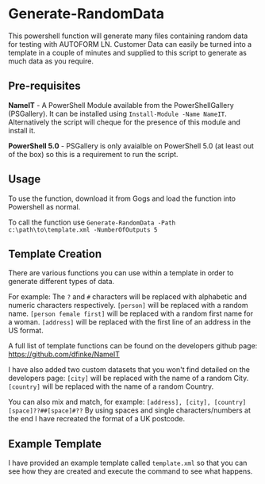 # Generate-RandomData

This powershell function will generate many files containing random data for testing with AUTOFORM LN.  Customer Data can easily be turned into a template in a couple of minutes and supplied to this script to generate as much data as you require.

## Pre-requisites

**NameIT** - A PowerShell Module available from the PowerShellGallery (PSGallery).
It can be installed using `Install-Module -Name NameIT`.  Alternatively the script will cheque for the presence of this module and install it.

**PowerShell 5.0** - PSGallery is only avaialble on PowerShell 5.0 (at least out of the box) so this is a requirement to run the script.

## Usage

To use the function, download it from Gogs and load the function into Powershell as normal.

To call the function use `Generate-RandomData -Path c:\path\to\template.xml -NumberOfOutputs 5`

## Template Creation

There are various functions you can use within a template in order to generate different types of data.

For example:
The `?` and `#` characters will be replaced with alphabetic and numeric characters respectively.
`[person]` will be replaced with a random name.
`[person female first]` will be replaced with a random first name for a woman.
`[address]` will be replaced with the first line of an address in the US format.

A full list of template functions can be found on the developers github page:
https://github.com/dfinke/NameIT

I have also added two custom datasets that you won't find detailed on the developers page:
`[city]` will be replaced with the name of a random City.
`[country]` will be replaced with the name of a random Country.

You can also mix and match, for example:
`[address], [city], [country][space]??##[space]#??`
By using spaces and single characters/numbers at the end I have recreated the format of a UK postcode.

## Example Template

I have provided an example template called `template.xml` so that you can see how they are created and execute the command to see what happens.